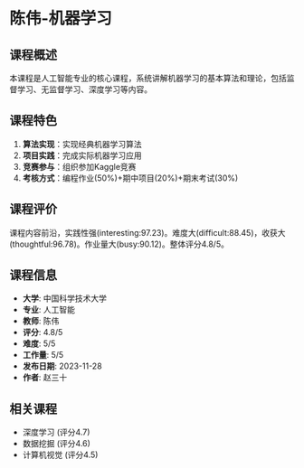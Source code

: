 # 陈伟-机器学习

## 课程概述
本课程是人工智能专业的核心课程，系统讲解机器学习的基本算法和理论，包括监督学习、无监督学习、深度学习等内容。

## 课程特色
1. **算法实现**：实现经典机器学习算法
2. **项目实践**：完成实际机器学习应用
3. **竞赛参与**：组织参加Kaggle竞赛
4. **考核方式**：编程作业(50%)+期中项目(20%)+期末考试(30%)

## 课程评价
课程内容前沿，实践性强(interesting:97.23)。难度大(difficult:88.45)，收获大(thoughtful:96.78)。作业量大(busy:90.12)。整体评分4.8/5。

## 课程信息
- **大学**: 中国科学技术大学
- **专业**: 人工智能
- **教师**: 陈伟
- **评分**: 4.8/5
- **难度**: 5/5
- **工作量**: 5/5
- **发布日期**: 2023-11-28
- **作者**: 赵三十

## 相关课程
- 深度学习 (评分4.7)
- 数据挖掘 (评分4.6)
- 计算机视觉 (评分4.5)